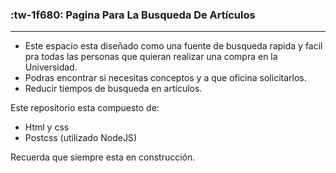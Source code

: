 ### :tw-1f680: Pagina Para La Busqueda De Artículos
------------

- Este espacio esta diseñado como una fuente de busqueda rapida y facil pra todas las personas que quieran realizar una compra en la Universidad.
- Podras encontrar si necesitas conceptos y a que oficina solicitarlos.
- Reducir tiempos de busqueda en artículos.

Este repositorio esta compuesto de:
 - Html y css
 - Postcss (utilizado NodeJS)

Recuerda que siempre esta en construcción.
